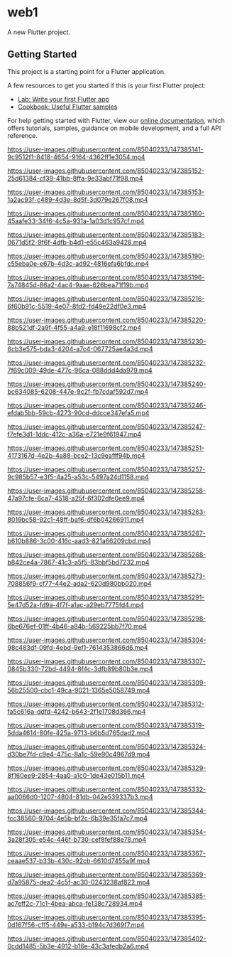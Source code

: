 # web1

A new Flutter project.

## Getting Started

This project is a starting point for a Flutter application.

A few resources to get you started if this is your first Flutter project:

- [Lab: Write your first Flutter app](https://flutter.dev/docs/get-started/codelab)
- [Cookbook: Useful Flutter samples](https://flutter.dev/docs/cookbook)

For help getting started with Flutter, view our
[online documentation](https://flutter.dev/docs), which offers tutorials,
samples, guidance on mobile development, and a full API reference.



https://user-images.githubusercontent.com/85040233/147385141-9c9512f1-8418-4654-9164-4362ff1e3054.mp4



https://user-images.githubusercontent.com/85040233/147385152-25d61384-cf39-41bb-8ffa-9e33abf71f98.mp4



https://user-images.githubusercontent.com/85040233/147385153-1a2ac93f-c489-4d3e-8d5f-3d079e267f08.mp4



https://user-images.githubusercontent.com/85040233/147385160-45aafe33-34f6-4c5a-931a-1a03d1c957cf.mp4



https://user-images.githubusercontent.com/85040233/147385183-0671d5f2-9f6f-4dfb-b4d1-e55c463a9428.mp4



https://user-images.githubusercontent.com/85040233/147385190-c55eba0e-e67b-4d3c-ad92-4816efa6bfdc.mp4



https://user-images.githubusercontent.com/85040233/147385196-7a74845d-86a2-4ac4-9aae-626bea71f19b.mp4



https://user-images.githubusercontent.com/85040233/147385216-6f60b91c-5519-4e07-8fd2-fd49e22df0e3.mp4



https://user-images.githubusercontent.com/85040233/147385220-88b521df-2a9f-4f55-a4a9-e18f11698cf2.mp4



https://user-images.githubusercontent.com/85040233/147385230-6cb3e575-bda3-4204-a7c4-067725ae4a3d.mp4



https://user-images.githubusercontent.com/85040233/147385232-7f69c009-49de-477c-96ca-088ddd4da979.mp4



https://user-images.githubusercontent.com/85040233/147385240-bc634085-6208-447e-9c2f-fb7cdaf592d7.mp4



https://user-images.githubusercontent.com/85040233/147385246-efdab5bb-59cb-4273-90cd-ddcce347efa5.mp4



https://user-images.githubusercontent.com/85040233/147385247-f7efe3d1-1ddc-412c-a36a-e721e9f61947.mp4



https://user-images.githubusercontent.com/85040233/147385251-4173167d-4e2b-4a88-bce2-13c9eafff94b.mp4



https://user-images.githubusercontent.com/85040233/147385257-9c985b57-e3f5-4a25-a53c-5497a24d1158.mp4



https://user-images.githubusercontent.com/85040233/147385258-47a97cfe-6ca7-4518-a25f-6f302dfe0ee9.mp4



https://user-images.githubusercontent.com/85040233/147385263-8019bc58-92c1-48ff-baf6-df6b04266911.mp4



https://user-images.githubusercontent.com/85040233/147385267-b610b886-3c00-416c-aad3-821a66209cbd.mp4



https://user-images.githubusercontent.com/85040233/147385268-b842ce4a-7867-41c3-a5f5-83bbf5bd7232.mp4



https://user-images.githubusercontent.com/85040233/147385273-708856f9-cf77-44e2-ada2-620d980bb020.mp4



https://user-images.githubusercontent.com/85040233/147385291-5e47d52a-fd9a-4f7f-a1ac-a29eb7775fd4.mp4



https://user-images.githubusercontent.com/85040233/147385298-6be676ef-01ff-4b46-a84b-569225bb7f70.mp4



https://user-images.githubusercontent.com/85040233/147385304-98c483df-09fd-4ebd-9ef1-7614353866d6.mp4



https://user-images.githubusercontent.com/85040233/147385307-0845b330-72bd-4494-8f4c-3dfb89b80b3e.mp4



https://user-images.githubusercontent.com/85040233/147385309-56b25500-cbc1-49ca-9021-1365e5058749.mp4



https://user-images.githubusercontent.com/85040233/147385312-fa5c616a-ddfd-4242-b643-2f1e1708d366.mp4



https://user-images.githubusercontent.com/85040233/147385319-5dda4614-80fe-425a-9713-b6b5d765dad2.mp4



https://user-images.githubusercontent.com/85040233/147385324-d30be7fd-c9e4-475c-8a1c-59e90c4967d9.mp4



https://user-images.githubusercontent.com/85040233/147385329-8f160ee9-2854-4aa0-a1c0-1de43e015b11.mp4



https://user-images.githubusercontent.com/85040233/147385332-aa0066d0-1207-4804-81db-042e539337b3.mp4



https://user-images.githubusercontent.com/85040233/147385344-fcc38560-9704-4e5b-bf2c-6b39e35fa7c7.mp4



https://user-images.githubusercontent.com/85040233/147385354-3a28f305-e54c-446f-b730-cef8fef88e78.mp4



https://user-images.githubusercontent.com/85040233/147385367-ceaae537-b33b-430c-92cb-6610d7455a9f.mp4



https://user-images.githubusercontent.com/85040233/147385369-d7a95875-dea2-4c5f-ac30-0243238af822.mp4



https://user-images.githubusercontent.com/85040233/147385385-ac7eff2c-71c1-4bea-abca-fe138c728934.mp4



https://user-images.githubusercontent.com/85040233/147385395-0d167f56-cff5-449e-a533-b194c7d369f7.mp4



https://user-images.githubusercontent.com/85040233/147385402-0cdd1485-5b3e-4912-b16e-43c3afedb2a6.mp4


